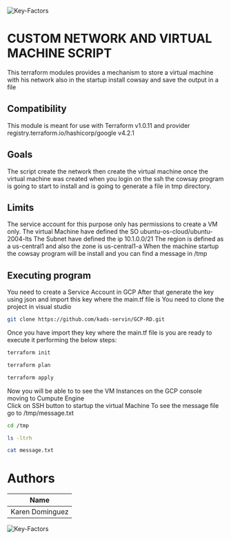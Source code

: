 ![Key-Factors](https://user-images.githubusercontent.com/78040799/145109198-32d281a7-e9d5-4de6-aff3-dc8f5bd6ad7d.png)
# CUSTOM NETWORK AND VIRTUAL MACHINE SCRIPT

This terraform modules provides a mechanism to store a virtual machine with his network also in the startup install cowsay and save the output in a file

## Compatibility

This module is meant for use with Terraform v1.0.11 and  provider registry.terraform.io/hashicorp/google v4.2.1


## Goals

The script create the network then create  the virtual machine once the virtual machine was created when you login on the ssh the cowsay program is going to start to install and is going to generate a file in tmp directory.


## Limits

The service account for this purpose only has permissions to create a VM only.
The virtual Machine have defined the SO ubuntu-os-cloud/ubuntu-2004-lts
The Subnet have defined the ip 10.1.0.0/21
The region is defined as a us-central1 and also the zone is us-central1-a
When the machine startup the cowsay program will be install and you can find a message in /tmp


## Executing program

You need to create a Service Account in GCP
After that generate the key using json and import this key where the main.tf file is
You need to clone the project in visual studio
 
```bash
git clone https://github.com/kads-servin/GCP-RD.git
```
Once you have import they key where the main.tf file is you are ready to execute it performing the below steps:  

```bash
terraform init
```
```bash
terraform plan
```
```bash
terraform apply
```

Now you will be able to to see the VM Instances on the GCP console  moving to Cumpute Engine  
Click on SSH button to startup the virtual Machine 
To see the message file go to /tmp/message.txt  

```bash
cd /tmp
```

```bash
ls -ltrh
```

```bash
cat message.txt
```
# Authors
|        Name       |
|-------------------|
|  Karen Dominguez  |

![Key-Factors](https://user-images.githubusercontent.com/78040799/145109198-32d281a7-e9d5-4de6-aff3-dc8f5bd6ad7d.png)